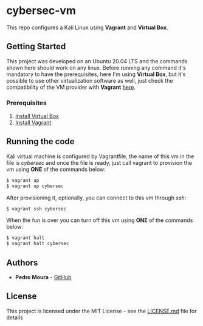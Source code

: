 # cybersec-vm

This repo configures a Kali Linux using **Vagrant** and **Virtual Box**.

## Getting Started

This project was developed on an Ubuntu 20.04 LTS and the commands shown here should work on any linux. Before running any command it's mandatory to have the prerequisites, here I'm using **Virtual Box**, but it's possible to use other virtualization software as well, just check the compatibility of the VM provider with **Vagrant** [here](https://www.vagrantup.com/docs/providers).

### Prerequisites

1. [Install Virtual Box](https://www.virtualbox.org/wiki/Downloads)
2. [Install Vagrant](https://www.vagrantup.com/intro/getting-started/install.html)

## Running the code

Kali virtual machine is configured by Vagrantfile, the name of this vm in the file is *_cybersec_* and once the file is ready, just call vagrant to provision the vm using **ONE** of the commands below:

```bash
$ vagrant up
$ vagrant up cybersec
```

After provisioning it, optionally, you can connect to this vm through *_ssh_*:

```bash
$ vagrant ssh cybersec
```

When the fun is over you can turn off this vm using **ONE** of the commands below:

```bash
$ vagrant halt
$ vagrant halt cybersec
```

## Authors

* **Pedro Moura** - [GitHub](https://github.com/phsmoura)

## License

This project is licensed under the MIT License - see the [LICENSE.md](https://github.com/phsmoura/cybersec-vm/blob/master/LICENSE.md) file for details

